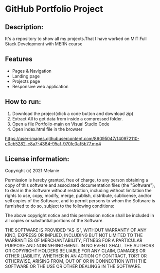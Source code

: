 # GitHub Portfolio Project

## Description:

It's a repository to show all my projects.That I have worked on MIT Full Stack Development with MERN course

## Features

<ul>
  <li>Pages & Navigation</li>
  <li>Landing page</li>
  <li>Projects page</li>
  <li>Responsive web application</li>
</ul>

## How to run:

1. Download the project(click a code button and download zip)
2. Extract All to get data from inside a compressed folder.
3. Open a file Portfolio-main on Visual Studio Code
4. Open index.html file in the browser

https://user-images.githubusercontent.com/89095047/140972110-e0cb5282-c8a7-4384-95af-970fc0af5b77.mp4

## License information:

Copyright (c) 2021 Melanie

Permission is hereby granted, free of charge, to any person obtaining a copy of this software and associated documentation files (the "Software"), to deal in the Software without restriction, including without limitation the rights to use, copy, modify, merge, publish, distribute, sublicense, and/or sell copies of the Software, and to permit persons to whom the Software is furnished to do so, subject to the following conditions:

The above copyright notice and this permission notice shall be included in all copies or substantial portions of the Software.

THE SOFTWARE IS PROVIDED "AS IS", WITHOUT WARRANTY OF ANY KIND, EXPRESS OR IMPLIED, INCLUDING BUT NOT LIMITED TO THE WARRANTIES OF MERCHANTABILITY, FITNESS FOR A PARTICULAR PURPOSE AND NONINFRINGEMENT. IN NO EVENT SHALL THE AUTHORS OR COPYRIGHT HOLDERS BE LIABLE FOR ANY CLAIM, DAMAGES OR OTHER LIABILITY, WHETHER IN AN ACTION OF CONTRACT, TORT OR OTHERWISE, ARISING FROM, OUT OF OR IN CONNECTION WITH THE SOFTWARE OR THE USE OR OTHER DEALINGS IN THE SOFTWARE.
